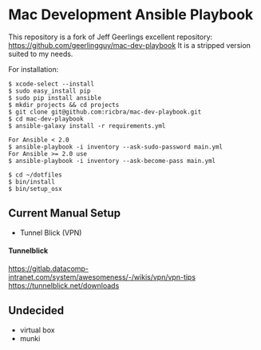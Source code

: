 # Mac Development Ansible Playbook

This repository is a fork of Jeff Geerlings excellent repository: https://github.com/geerlingguy/mac-dev-playbook
It is a stripped version suited to my needs.

For installation:
 
    $ xcode-select --install
    $ sudo easy_install pip
    $ sudo pip install ansible
    $ mkdir projects && cd projects
    $ git clone git@github.com:ricbra/mac-dev-playbook.git
    $ cd mac-dev-playbook
    $ ansible-galaxy install -r requirements.yml
    
    For Ansible < 2.0
    $ ansible-playbook -i inventory --ask-sudo-password main.yml 
    For Ansible >= 2.0 use 
    $ ansible-playbook -i inventory --ask-become-pass main.yml 
    
    $ cd ~/dotfiles
    $ bin/install
    $ bin/setup_osx



## Current Manual Setup

- Tunnel Blick (VPN)


#### Tunnelblick

https://gitlab.datacomp-intranet.com/system/awesomeness/-/wikis/vpn/vpn-tips
https://tunnelblick.net/downloads


## Undecided

- virtual box
- munki